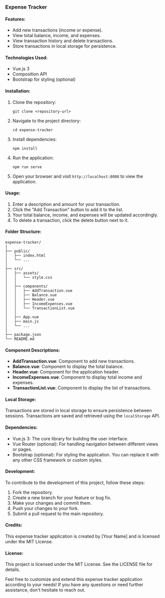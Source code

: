 ### Expense Tracker 

#### Features:
- Add new transactions (income or expense).
- View total balance, income, and expenses.
- View transaction history and delete transactions.
- Store transactions in local storage for persistence.

#### Technologies Used:
- Vue.js 3
- Composition API
- Bootstrap for styling (optional)

#### Installation:
1. Clone the repository:
   ```
   git clone <repository-url>
   ```

2. Navigate to the project directory:
   ```
   cd expense-tracker
   ```

3. Install dependencies:
   ```
   npm install
   ```

4. Run the application:
   ```
   npm run serve
   ```

5. Open your browser and visit `http://localhost:8080` to view the application.

#### Usage:
1. Enter a description and amount for your transaction.
2. Click the "Add Transaction" button to add it to the list.
3. Your total balance, income, and expenses will be updated accordingly.
4. To delete a transaction, click the delete button next to it.

#### Folder Structure:
```
expense-tracker/
│
├── public/
│   ├── index.html
│   └── ...
│
├── src/
│   ├── assets/
│   │   └── style.css
│   │
│   ├── components/
│   │   ├── AddTransaction.vue
│   │   ├── Balance.vue
│   │   ├── Header.vue
│   │   ├── IncomeExpenses.vue
│   │   └── TransactionList.vue
│   │
│   ├── App.vue
│   ├── main.js
│   └── ...
│
├── package.json
└── README.md
```

#### Component Descriptions:
- **AddTransaction.vue**: Component to add new transactions.
- **Balance.vue**: Component to display the total balance.
- **Header.vue**: Component for the application header.
- **IncomeExpenses.vue**: Component to display total income and expenses.
- **TransactionList.vue**: Component to display the list of transactions.

#### Local Storage:
Transactions are stored in local storage to ensure persistence between sessions. Transactions are saved and retrieved using the `localStorage` API.

#### Dependencies:
- Vue.js 3: The core library for building the user interface.
- Vue Router (optional): For handling navigation between different views or pages.
- Bootstrap (optional): For styling the application. You can replace it with any other CSS framework or custom styles.

#### Development:
To contribute to the development of this project, follow these steps:
1. Fork the repository.
2. Create a new branch for your feature or bug fix.
3. Make your changes and commit them.
4. Push your changes to your fork.
5. Submit a pull request to the main repository.

#### Credits:
This expense tracker application is created by [Your Name] and is licensed under the MIT License.

#### License:
This project is licensed under the MIT License. See the LICENSE file for details.

Feel free to customize and extend this expense tracker application according to your needs! If you have any questions or need further assistance, don't hesitate to reach out.
